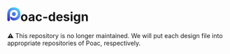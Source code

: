 # <img src="https://raw.githubusercontent.com/ken-matsui/poac-design/main/images/icon.svg" alt="icon" width=30px>oac-design

:warning: This repository is no longer maintained. We will put each design file into appropriate repositories of Poac, respectively.
